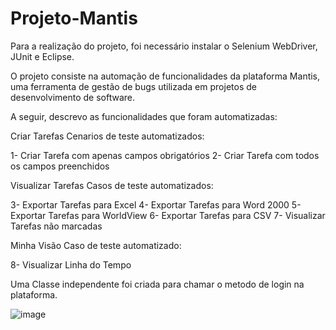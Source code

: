 # Projeto-Mantis

Para a realização do projeto, foi necessário instalar o Selenium WebDriver, JUnit e Eclipse.

O projeto consiste na automação de funcionalidades da plataforma Mantis, uma ferramenta de gestão de bugs utilizada em projetos de desenvolvimento de software.

A seguir, descrevo as funcionalidades que foram automatizadas:

Criar Tarefas
Cenarios  de teste automatizados:

1- Criar Tarefa com apenas campos obrigatórios
2- Criar Tarefa com todos os campos preenchidos

Visualizar Tarefas
 Casos de teste automatizados:
 
3- Exportar Tarefas para Excel
4- Exportar Tarefas para Word 2000
5- Exportar Tarefas para WorldView
6- Exportar Tarefas para CSV
7- Visualizar Tarefas não marcadas

Minha Visão
Caso de teste automatizado:

8- Visualizar Linha do Tempo

Uma Classe independente foi criada para chamar o metodo de login na plataforma.

![image](https://github.com/user-attachments/assets/42bf0956-78fa-4492-a025-a1f886a98530)

